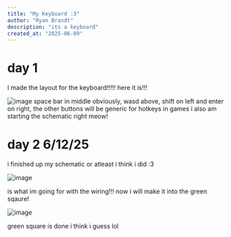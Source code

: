 ```yaml
---
title: "My Keyboard :3"
author: "Ryan Brandt"
description: "its a keyboard"
created_at: "2025-06-09"
---
```


# day 1
  I made the layout for the keyboard!!!!!
  here it is!!!
  
  ![image](https://github.com/user-attachments/assets/785f5865-62da-4e7b-bac5-c72279ef62df)
  space bar in middle obviously, wasd above, shift on left and enter on right, the other buttons will be generic for hotkeys in games
  i also am starting the schematic right meow!


# day 2 6/12/25
  i finished up my schematic or atleast i think i did :3

  ![image](https://github.com/user-attachments/assets/7ef74958-84ad-40ac-ab7d-5113c0c16c2b)

  is what im going for with the wiring!!! now i will make it into the green sqaure!

  ![image](https://github.com/user-attachments/assets/9c326b53-b736-41ed-8128-11cd26b19ec0)

  green square is done i think i guess lol
